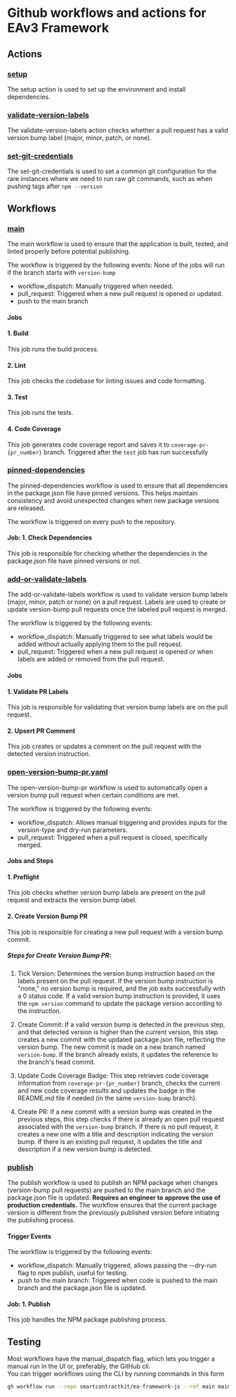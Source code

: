 # Github workflows and actions for EAv3 Framework

## Actions

### [setup](../.github/actions/setup/action.yaml)

The setup action is used to set up the environment and install dependencies.

### [validate-version-labels](../.github/actions/validate-version-labels/action.yaml)

The validate-version-labels action checks whether a pull request has a valid version bump label (major, minor, patch, or none).

### [set-git-credentials](../.github/actions/set-git-credentials/action.yaml)

The set-git-credentials is used to set a common git configuration for the rare instances where we need to run raw git commands, such as when pushing tags after `npm --version`

## Workflows

### [main](../.github/workflows/main.yaml)

The main workflow is used to ensure that the application is built, tested, and linted properly before potential publishing.

The workflow is triggered by the following events: None of the jobs will run if the branch starts with `version-bump`

- workflow_dispatch: Manually triggered when needed.
- pull_request: Triggered when a new pull request is opened or updated.
- push to the main branch

#### Jobs

#### 1. Build

This job runs the build process.

#### 2. Lint

This job checks the codebase for linting issues and code formatting.

#### 3. Test

This job runs the tests.

#### 4. Code Coverage

This job generates code coverage report and saves it to `coverage-pr-{pr_number}` branch. Triggered after the `test` job has run successfully

### [pinned-dependencies](../.github/workflows/pinned-dependencies.yaml)

The pinned-dependencies workflow is used to ensure that all dependencies in the package.json file have pinned versions.
This helps maintain consistency and avoid unexpected changes when new package versions are released.

The workflow is triggered on every push to the repository.

#### Job: 1. Check Dependencies

This job is responsible for checking whether the dependencies in the package.json file have pinned versions or not.

### [add-or-validate-labels](../.github/workflows/add-or-validate-labels.yaml)

The add-or-validate-labels workflow is used to validate version bump labels (major, minor, patch or none) on a pull request.
Labels are used to create or update version-bump pull requests once the labeled pull request is merged.

The workflow is triggered by the following events:

- workflow_dispatch: Manually triggered to see what labels would be added without actually applying them to the pull request.
- pull_request: Triggered when a new pull request is opened or when labels are added or removed from the pull request.

#### Jobs

#### 1. Validate PR Labels

This job is responsible for validating that version bump labels are on the pull request.

#### 2. Upsert PR Comment

This job creates or updates a comment on the pull request with the detected version instruction.

### [open-version-bump-pr.yaml](../.github/workflows/open-version-bump-pr.yaml)

The open-version-bump-pr workflow is used to automatically open a version bump pull request when certain conditions are met.

The workflow is triggered by the following events:

- workflow_dispatch: Allows manual triggering and provides inputs for the version-type and dry-run parameters.
- pull_request: Triggered when a pull request is closed, specifically merged.

#### Jobs and Steps

#### 1. Preflight

This job checks whether version bump labels are present on the pull request and extracts the version bump label.

#### 2. Create Version Bump PR

This job is responsible for creating a new pull request with a version bump commit.

##### Steps for Create Version Bump PR:

1. Tick Version: Determines the version bump instruction based on the labels present on the pull request. If the version bump instruction is "none," no version bump is required, and the job exits successfully with a 0 status code. If a valid version bump instruction is provided, it uses the `npm version` command to update the package version according to the instruction.

2. Create Commit: If a valid version bump is detected in the previous step, and that detected version is higher than the current version, this step creates a new commit with the updated package.json file, reflecting the version bump. The new commit is made on a new branch named `version-bump`. If the branch already exists, it updates the reference to the branch's head commit.

3. Update Code Coverage Badge: This step retrieves code coverage information from `coverage-pr-{pr_number}` branch, checks the current and new code coverage results and updates the badge in the README.md file if needed (in the same `version-bump` branch).

4. Create PR: If a new commit with a version bump was created in the previous steps, this step checks if there is already an open pull request associated with the `version-bump` branch. If there is no pull request, it creates a new one with a title and description indicating the version bump. If there is an existing pull request, it updates the title and description if a new version bump is detected.

### [publish](../.github/workflows/publish.yaml)

The publish workflow is used to publish an NPM package when changes (version-bump pull requests) are pushed to the main branch and the package.json file is updated. **Requires an engineer to approve the use of production credentials.**
The workflow ensures that the current package version is different from the previously published version before initiating the publishing process.

#### Trigger Events

The workflow is triggered by the following events:

- workflow_dispatch: Manually triggered, allows passing the --dry-run flag to npm publish, useful for testing.
- push to the main branch: Triggered when code is pushed to the main branch and the package.json file is updated.

#### Job: 1. Publish

This job handles the NPM package publishing process.

## Testing

Most workflows have the manual_dispatch flag, which lets you trigger a manual run in the UI or, preferably, the GitHub cli.  
You can trigger workflows using the CLI by running commands in this form

```bash
gh workflow run --repo smartcontractkit/ea-framework-js --ref main main.yaml -F dry-run=true
```
